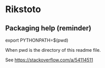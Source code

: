 # Rikstoto

## Packaging help (reminder)

export PYTHONPATH=$(pwd)

When pwd is the directory of this readme file.

See https://stackoverflow.com/a/54114511
